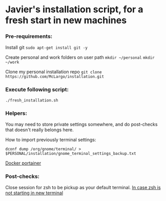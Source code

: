 # Javier's installation script, for a fresh start in new machines


### Pre-requirements:

Install git
`sudo apt-get install git -y`

Create personal and work folders on user path
`mkdir ~/personal`
`mkdir ~/work`

Clone my personal installation repo
`git clone https://github.com/McLargo/installation.git`

### Execute following script:

`./fresh_installation.sh`

### Helpers:
You may need to store private settings somewhere, and do post-checks that doesn't really belongs here.

How to import previously terminal settings:

`dconf dump /org/gnome/terminal/ > $PERSONAL/installation/gnome_terminal_settings_backup.txt`

[Docker portainer](https://docs.portainer.io/v/ce-2.9/start/install/server/docker/linux)

### Post-checks:
Close session for zsh to be pickup as your default terminal. [In case zsh is not starting in new terminal](https://dev.to/leamsigc/set-zsh-as-the-default-shell-in-your-terminal-3o7f)
